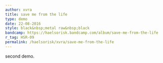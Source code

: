 ```yaml
---
author: xvra
title: save me from the life
type: demo
date: 22-08-2016
style: black&nbsp;metal raw&nbsp;black
bandcamp: https://haelsorisk.bandcamp.com/album/save-me-from-the-life
r_tag: HSR-09
permalink: /haelsorisk/xvra/save-me-from-the-life
---
```


second demo.
